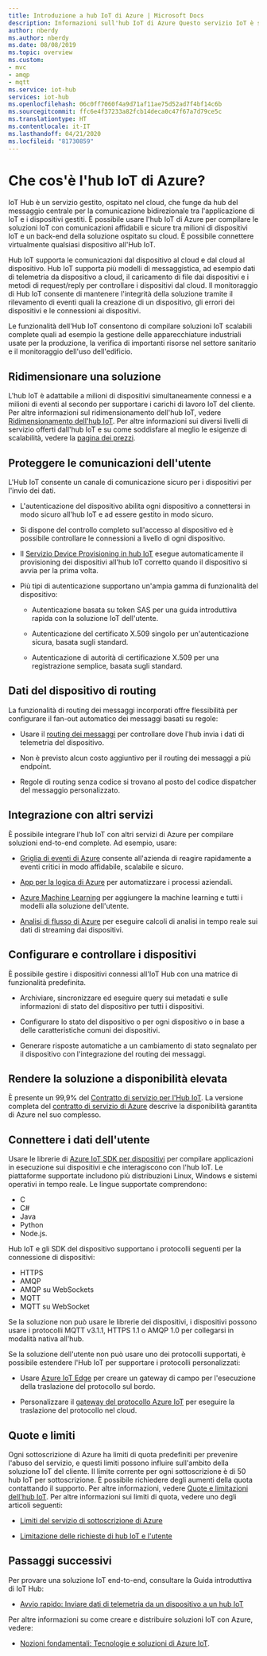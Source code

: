 ```yaml
---
title: Introduzione a hub IoT di Azure | Microsoft Docs
description: Informazioni sull'hub IoT di Azure Questo servizio IoT è stato compilato per l'inserimento di dati scalabili, per la gestione dei dispositivi e per la sicurezza.
author: nberdy
ms.author: nberdy
ms.date: 08/08/2019
ms.topic: overview
ms.custom:
- mvc
- amqp
- mqtt
ms.service: iot-hub
services: iot-hub
ms.openlocfilehash: 06c0ff7060f4a9d71af11ae75d52ad7f4bf14c6b
ms.sourcegitcommit: ffc6e4f37233a82fcb14deca0c47f67a7d79ce5c
ms.translationtype: HT
ms.contentlocale: it-IT
ms.lasthandoff: 04/21/2020
ms.locfileid: "81730859"
---
```

# <a name="what-is-azure-iot-hub"></a>Che cos'è l'hub IoT di Azure?

IoT Hub è un servizio gestito, ospitato nel cloud, che funge da hub del messaggio centrale per la comunicazione bidirezionale tra l'applicazione di IoT e i dispositivi gestiti. È possibile usare l'hub IoT di Azure per compilare le soluzioni IoT con comunicazioni affidabili e sicure tra milioni di dispositivi IoT e un back-end della soluzione ospitato su cloud. È possibile connettere virtualmente qualsiasi dispositivo all'Hub IoT.

Hub IoT supporta le comunicazioni dal dispositivo al cloud e dal cloud al dispositivo. Hub IoT supporta più modelli di messaggistica, ad esempio dati di telemetria da dispositivo a cloud, il caricamento di file dai dispositivi e i metodi di request/reply per controllare i dispositivi dal cloud. Il monitoraggio di Hub IoT consente di mantenere l'integrità della soluzione tramite il rilevamento di eventi quali la creazione di un dispositivo, gli errori dei dispositivi e le connessioni ai dispositivi.

Le funzionalità dell'Hub IoT consentono di compilare soluzioni IoT scalabili complete quali ad esempio la gestione delle apparecchiature industriali usate per la produzione, la verifica di importanti risorse nel settore sanitario e il monitoraggio dell'uso dell'edificio.

## <a name="scale-your-solution"></a>Ridimensionare una soluzione

L'hub IoT è adattabile a milioni di dispositivi simultaneamente connessi e a milioni di eventi al secondo per supportare i carichi di lavoro IoT del cliente. Per altre informazioni sul ridimensionamento dell'hub IoT, vedere [Ridimensionamento dell'hub IoT](iot-hub-scaling.md?branch=release-iotbasic). Per altre informazioni sui diversi livelli di servizio offerti dall'hub IoT e su come soddisfare al meglio le esigenze di scalabilità, vedere la [pagina dei prezzi](https://azure.microsoft.com/pricing/details/iot-hub/).

## <a name="secure-your-communications"></a>Proteggere le comunicazioni dell'utente

L'Hub IoT consente un canale di comunicazione sicuro per i dispositivi per l'invio dei dati.

* L'autenticazione del dispositivo abilita ogni dispositivo a connettersi in modo sicuro all'hub IoT e ad essere gestito in modo sicuro.

* Si dispone del controllo completo sull'accesso al dispositivo ed è possibile controllare le connessioni a livello di ogni dispositivo.

* Il [Servizio Device Provisioning in hub IoT](https://docs.microsoft.com/azure/iot-dps/) esegue automaticamente il provisioning dei dispositivi all'hub IoT corretto quando il dispositivo si avvia per la prima volta.

* Più tipi di autenticazione supportano un'ampia gamma di funzionalità del dispositivo:

  * Autenticazione basata su token SAS per una guida introduttiva rapida con la soluzione IoT dell'utente.

  * Autenticazione del certificato X.509 singolo per un'autenticazione sicura, basata sugli standard.

  * Autenticazione di autorità di certificazione X.509 per una registrazione semplice, basata sugli standard.

## <a name="route-device-data"></a>Dati del dispositivo di routing

La funzionalità di routing dei messaggi incorporati offre flessibilità per configurare il fan-out automatico dei messaggi basati su regole:

* Usare il [routing dei messaggi](iot-hub-devguide-messages-d2c.md) per controllare dove l'hub invia i dati di telemetria del dispositivo.

* Non è previsto alcun costo aggiuntivo per il routing dei messaggi a più endpoint.

* Regole di routing senza codice si trovano al posto del codice dispatcher del messaggio personalizzato.

## <a name="integrate-with-other-services"></a>Integrazione con altri servizi

È possibile integrare l'hub IoT con altri servizi di Azure per compilare soluzioni end-to-end complete. Ad esempio, usare:

* [Griglia di eventi di Azure](https://docs.microsoft.com/azure/event-grid/) consente all'azienda di reagire rapidamente a eventi critici in modo affidabile, scalabile e sicuro.

* [App per la logica di Azure](https://docs.microsoft.com/azure/logic-apps/) per automatizzare i processi aziendali.

* [Azure Machine Learning](https://docs.microsoft.com/azure/machine-learning/) per aggiungere la machine learning e tutti i modelli alla soluzione dell'utente.

* [Analisi di flusso di Azure](https://docs.microsoft.com/azure/stream-analytics/) per eseguire calcoli di analisi in tempo reale sui dati di streaming dai dispositivi.

## <a name="configure-and-control-your-devices"></a>Configurare e controllare i dispositivi

È possibile gestire i dispositivi connessi all'IoT Hub con una matrice di funzionalità predefinita.

* Archiviare, sincronizzare ed eseguire query sui metadati e sulle informazioni di stato del dispositivo per tutti i dispositivi.

* Configurare lo stato del dispositivo o per ogni dispositivo o in base a delle caratteristiche comuni dei dispositivi.

* Generare risposte automatiche a un cambiamento di stato segnalato per il dispositivo con l'integrazione del routing dei messaggi.

## <a name="make-your-solution-highly-available"></a>Rendere la soluzione a disponibilità elevata

È presente un 99,9% del [Contratto di servizio per l'Hub IoT](https://azure.microsoft.com/support/legal/sla/iot-hub/). La versione completa del [contratto di servizio di Azure](https://azure.microsoft.com/support/legal/sla/) descrive la disponibilità garantita di Azure nel suo complesso.

## <a name="connect-your-devices"></a>Connettere i dati dell'utente

Usare le librerie di [Azure IoT SDK per dispositivi](https://docs.microsoft.com/azure/iot-hub/iot-hub-devguide-sdks) per compilare applicazioni in esecuzione sui dispositivi e che interagiscono con l'hub IoT. Le piattaforme supportate includono più distribuzioni Linux, Windows e sistemi operativi in tempo reale. Le lingue supportate comprendono:

* C
* C#
* Java
* Python
* Node.js.

Hub IoT e gli SDK del dispositivo supportano i protocolli seguenti per la connessione di dispositivi:

* HTTPS
* AMQP
* AMQP su WebSockets
* MQTT
* MQTT su WebSocket

Se la soluzione non può usare le librerie dei dispositivi, i dispositivi possono usare i protocolli MQTT v3.1.1, HTTPS 1.1 o AMQP 1.0 per collegarsi in modalità nativa all'hub.

Se la soluzione dell'utente non può usare uno dei protocolli supportati, è possibile estendere l'Hub IoT per supportare i protocolli personalizzati:

* Usare [Azure IoT Edge](https://docs.microsoft.com/azure/iot-edge/) per creare un gateway di campo per l'esecuzione della traslazione del protocollo sul bordo.

* Personalizzare il [gateway del protocollo Azure IoT](https://github.com/Azure/azure-iot-protocol-gateway/blob/master/README.md) per eseguire la traslazione del protocollo nel cloud.

## <a name="quotas-and-limits"></a>Quote e limiti

Ogni sottoscrizione di Azure ha limiti di quota predefiniti per prevenire l'abuso del servizio, e questi limiti possono influire sull'ambito della soluzione IoT del cliente. Il limite corrente per ogni sottoscrizione è di 50 hub IoT per sottoscrizione. È possibile richiedere degli aumenti della quota contattando il supporto. Per altre informazioni, vedere [Quote e limitazioni dell'hub IoT](iot-hub-devguide-quotas-throttling.md). Per altre informazioni sui limiti di quota, vedere uno degli articoli seguenti:

* [Limiti del servizio di sottoscrizione di Azure](../azure-resource-manager/management/azure-subscription-service-limits.md)

* [Limitazione delle richieste di hub IoT e l'utente](https://azure.microsoft.com/blog/iot-hub-throttling-and-you/)

## <a name="next-steps"></a>Passaggi successivi

Per provare una soluzione IoT end-to-end, consultare la Guida introduttiva di IoT Hub:

* [Avvio rapido: Inviare dati di telemetria da un dispositivo a un hub IoT](quickstart-send-telemetry-node.md)

Per altre informazioni su come creare e distribuire soluzioni IoT con Azure, vedere:

* [Nozioni fondamentali: Tecnologie e soluzioni di Azure IoT](../iot-fundamentals/iot-services-and-technologies.md).